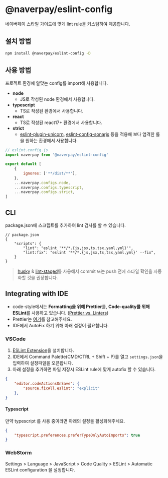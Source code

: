 # @naverpay/eslint-config

네이버페이 스타일 가이드에 맞게 lint rule을 커스텀하여 제공합니다.

## 설치 방법

```bash
npm install @naverpay/eslint-config -D
```

## 사용 방법

프로젝트 환경에 알맞는 config를 import해 사용합니다.

- **node**
  - JS로 작성된 node 환경에서 사용합니다.
- **typescript**
  - TS로 작성된 환경에서 사용합니다.
- **react**
  - TS로 작성된 react17+ 환경에서 사용합니다.
- **strict**
  - [eslint-plugin-unicorn](https://www.npmjs.com/package/eslint-plugin-unicorn), [eslint-config-sonarjs](https://www.npmjs.com/package/eslint-plugin-sonarjs) 등을 적용해 보다 엄격한 룰을 원하는 환경에서 사용합니다.

```js
// eslint.config.js
import naverpay from '@naverpay/eslint-config'

export default [
    {
        ignores: ['**/dist/**'],
    },
    ...naverpay.configs.node,
    ...naverpay.configs.typescript,
    ...naverpay.configs.strict,
]
```

## CLI

package.json에 스크립트를 추가하여 lint 검사를 할 수 있습니다.

```jsonc
// package.json
{
    "scripts": {
        "lint": "eslint '**/*.{js,jsx,ts,tsx,yaml,yml}'",
        "lint:fix": "eslint '**/*.{js,jsx,ts,tsx,yaml,yml}' --fix",
    }
}
```

> [husky](https://github.com/typicode/husky) & [lint-staged](https://github.com/lint-staged/lint-staged)를 사용해서 commit 또는 push 전에 스타일 확인을 자동화할 것을 권장합니다.

## Integrating with IDE

- code-style에서는 **Formatting을 위해 Prettier**를, **Code-quality를 위해 ESLint**를 사용하고 있습니다. ([Prettier vs. Linters](https://prettier.io/docs/en/comparison))
- Prettier는 [여기](../prettier-config/README.md)를 참고해주세요.
- IDE에서 AutoFix 하기 위해 아래 설정이 필요합니다.

### VSCode

1. [ESLint Extension](https://marketplace.visualstudio.com/items?itemName=dbaeumer.vscode-eslint)을 설치합니다.
2. IDE에서 Command Palette(CMD/CTRL + Shift + P)를 열고 `settings.json`을 입력하여 설정파일을 오픈합니다.
3. 아래 설정을 추가하면 파일 저장시 ESLint rule에 맞게 autofix 할 수 있습니다.

```json
{
    "editor.codeActionsOnSave": {
        "source.fixAll.eslint": "explicit"
    },
}
```

#### Typescript

만약 typescript 를 사용 중이라면 아래의 설정을 활성화해주세요.

```json
{
    "typescript.preferences.preferTypeOnlyAutoImports": true
}
```

### WebStorm

Settings > Language > JavaScript > Code Quality > ESLint > Automatic ESLint configuration 을 설정합니다.
